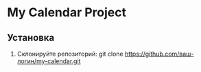 # My Calendar Project

## Установка

1. Склонируйте репозиторий:
   git clone https://github.com/ваш-логин/my-calendar.git
